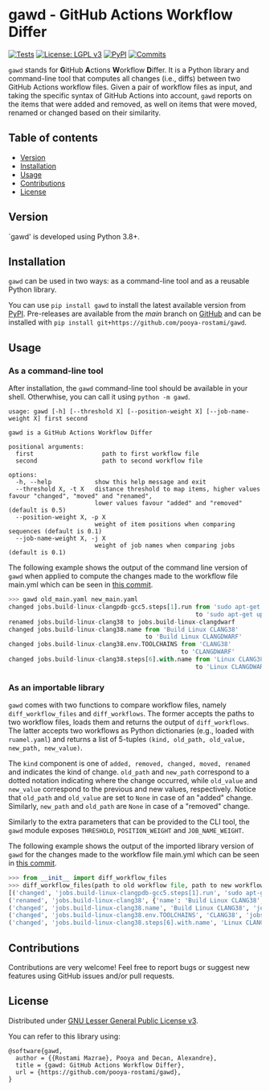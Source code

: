 # gawd - GitHub Actions Workflow Differ

[![Tests](https://github.com/pooya-rostami/gawd/actions/workflows/test.yaml/badge.svg?branch=main)](https://github.com/pooya-rostami/gawd/actions/workflows/test.yaml)
[![License: LGPL v3](https://img.shields.io/badge/License-LGPL_v3-blue.svg)](https://www.gnu.org/licenses/lgpl-3.0)
[![PyPI](https://badgen.net/pypi/v/gawd)](https://pypi.org/project/gawd)
[![Commits](https://badgen.net/github/last-commit/pooya-rostami/gawd)](https://github.com/pooya-rostami/gawd/commits/)

`gawd` stands for **G**itHub **A**ctions **W**orkflow **D**iffer.
It is a Python library and command-line tool that computes all changes (i.e., diffs) between two GitHub Actions workflow files. 
Given a pair of workflow files as input, and taking the specific syntax of GitHub Actions into account, `gawd` reports on the items that were added and removed, as well on items that were moved, renamed or changed based on their similarity. 

## Table of contents

  * [Version](#version)
  * [Installation](#installation)
  * [Usage](#usage)
  * [Contributions](#contributions)
  * [License](#license)

## Version

`gawd' is developed using Python 3.8+.

## Installation

`gawd` can be used in two ways: as a command-line tool and as a reusable Python library.

You can use `pip install gawd` to install the latest available version from [PyPI](https://pypi.org/project/gawd).
Pre-releases are available from the *main* branch on [GitHub](https://github.com/pooya-rostami/gawd)
and can be installed with `pip install git+https://github.com/pooya-rostami/gawd`.

## Usage

### As a command-line tool

After installation, the `gawd` command-line tool should be available in your shell. 
Otherwhise, you can call it using `python -m gawd`. 

```
usage: gawd [-h] [--threshold X] [--position-weight X] [--job-name-weight X] first second

gawd is a GitHub Actions Workflow Differ

positional arguments:
  first                   path to first workflow file
  second                  path to second workflow file

options:
  -h, --help            show this help message and exit
  --threshold X, -t X   distance threshold to map items, higher values favour "changed", "moved" and "renamed",
                        lower values favour "added" and "removed" (default is 0.5)
  --position-weight X, -p X
                        weight of item positions when comparing sequences (default is 0.1)
  --job-name-weight X, -j X
                        weight of job names when comparing jobs (default is 0.1)
```

<!-- **TODO**: Add an example -->
The following example shows the output of the command line version of `gawd` when applied to compute the changes made to the workflow file main.yml which can be seen in [this commit](https://github.com/acidanthera/opencorepkg/commit/459849c8c3c16e74b22e4cdb346e73ce95e0a8db). 
```python
>>> gawd old_main.yaml new_main.yaml
changed jobs.build-linux-clangpdb-gcc5.steps[1].run from 'sudo apt-get update\nsudo apt-get install nasm ...'
                                                    to 'sudo apt-get update\nsudo apt-get install nasm ...'
renamed jobs.build-linux-clang38 to jobs.build-linux-clangdwarf
changed jobs.build-linux-clang38.name from 'Build Linux CLANG38'
                                      to 'Build Linux CLANGDWARF'
changed jobs.build-linux-clang38.env.TOOLCHAINS from 'CLANG38'
                                                to 'CLANGDWARF'
changed jobs.build-linux-clang38.steps[6].with.name from 'Linux CLANG38 Artifacts'
                                                    to 'Linux CLANGDWARF Artifacts'
```

### As an importable library

`gawd` comes with two functions to compare workflow files, namely `diff_workflow_files` and `diff_workflows`. 
The former accepts the paths to two workflow files, loads them and returns the output of `diff_workflows`. 
The latter accepts two workflows as Python dictionaries (e.g., loaded with `ruamel.yaml`) and returns a list of 5-tuples `(kind, old_path, old_value, new_path, new_value)`.

The `kind` component is one of `added, removed, changed, moved, renamed` and indicates the kind of change. 
`old_path` and `new_path` correspond to a dotted notation indicating where the change occurred, while `old_value` and `new_value` correspond to the previous and new values, respectively. 
Notice that `old_path` and `old_value` are set to `None` in case of an "added" change. Similarly, `new_path` and `old_path` are `None` in case of a "removed" change. 

Similarly to the extra parameters that can be provided to the CLI tool, the `gawd` module exposes `THRESHOLD`, `POSITION_WEIGHT` and `JOB_NAME_WEIGHT`. 

<!-- **TODO**: Add an example -->
The following example shows the output of the imported library version of `gawd` for the changes made to the workflow file main.yml which can be seen in [this commit](https://github.com/acidanthera/opencorepkg/commit/459849c8c3c16e74b22e4cdb346e73ce95e0a8db). 
```python
>>> from __init__ import diff_workflow_files
>>> diff_workflow_files(path to old workflow file, path to new workflow file)
[('changed', 'jobs.build-linux-clangpdb-gcc5.steps[1].run', 'sudo apt-get update\nsudo apt-get install nasm ...', 'jobs.build-linux-clangpdb-gcc5.steps[1].run', 'sudo apt-get update\nsudo apt-get install nasm ...'), 
('renamed', 'jobs.build-linux-clang38', {'name': 'Build Linux CLANG38', ...}, 'jobs.build-linux-clangdwarf', {'name': 'Build Linux CLANGDWARF', ...}), 
('changed', 'jobs.build-linux-clang38.name', 'Build Linux CLANG38', 'jobs.build-linux-clangdwarf.name', 'Build Linux CLANGDWARF'), 
('changed', 'jobs.build-linux-clang38.env.TOOLCHAINS', 'CLANG38', 'jobs.build-linux-clangdwarf.env.TOOLCHAINS', 'CLANGDWARF'), 
('changed', 'jobs.build-linux-clang38.steps[6].with.name', 'Linux CLANG38 Artifacts', 'jobs.build-linux-clangdwarf.steps[6].with.name', 'Linux CLANGDWARF Artifacts')]
```

## Contributions

Contributions are very welcome!
Feel free to report bugs or suggest new features using GitHub issues and/or pull requests.

## License

Distributed under [GNU Lesser General Public License v3](https://github.com/pooya-rostami/gawd/blob/main/LICENSE.txt).

You can refer to this library using:

```
@software{gawd,
  author = {{Rostami Mazrae}, Pooya and Decan, Alexandre},
  title = {gawd: GitHub Actions Workflow Differ},
  url = {https://github.com/pooya-rostami/gawd},
}
```
